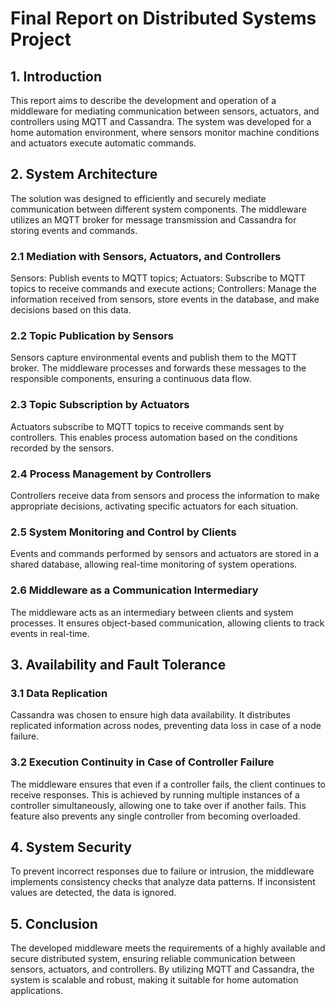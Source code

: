 # Final Report on Distributed Systems Project
## 1. Introduction
This report aims to describe the development and operation of a middleware for mediating communication between sensors, actuators, and controllers using MQTT and Cassandra.
The system was developed for a home automation environment, where sensors monitor machine conditions and actuators execute automatic commands.

## 2. System Architecture
The solution was designed to efficiently and securely mediate communication between different system components. The middleware utilizes an MQTT broker for message transmission and Cassandra for storing events and commands.

### 2.1 Mediation with Sensors, Actuators, and Controllers
Sensors: Publish events to MQTT topics;
Actuators: Subscribe to MQTT topics to receive commands and execute actions;
Controllers: Manage the information received from sensors, store events in the database, and make decisions based on this data.

### 2.2 Topic Publication by Sensors
Sensors capture environmental events and publish them to the MQTT broker. The middleware processes and forwards these messages to the responsible components, ensuring a continuous data flow.

### 2.3 Topic Subscription by Actuators
Actuators subscribe to MQTT topics to receive commands sent by controllers. This enables process automation based on the conditions recorded by the sensors.

### 2.4 Process Management by Controllers
Controllers receive data from sensors and process the information to make appropriate decisions, activating specific actuators for each situation.

### 2.5 System Monitoring and Control by Clients
Events and commands performed by sensors and actuators are stored in a shared database, allowing real-time monitoring of system operations.

### 2.6 Middleware as a Communication Intermediary
The middleware acts as an intermediary between clients and system processes. It ensures object-based communication, allowing clients to track events in real-time.

## 3. Availability and Fault Tolerance
### 3.1 Data Replication
Cassandra was chosen to ensure high data availability. It distributes replicated information across nodes, preventing data loss in case of a node failure.

### 3.2 Execution Continuity in Case of Controller Failure
The middleware ensures that even if a controller fails, the client continues to receive responses. This is achieved by running multiple instances of a controller simultaneously, allowing one to take over if another fails. This feature also prevents any single controller from becoming overloaded.

## 4. System Security
To prevent incorrect responses due to failure or intrusion, the middleware implements consistency checks that analyze data patterns. If inconsistent values are detected, the data is ignored.

## 5. Conclusion
The developed middleware meets the requirements of a highly available and secure distributed system, ensuring reliable communication between sensors, actuators, and controllers. By utilizing MQTT and Cassandra, the system is scalable and robust, making it suitable for home automation applications.


